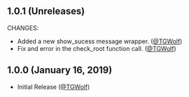 ## 1.0.1 (Unreleases)

CHANGES:

* Added a new show_sucess message wrapper. ([@TGWolf][])
* Fix and error in the check_root function call. ([@TGWolf][])

## 1.0.0 (January 16, 2019)

* Initial Release ([@TGWolf][])

[@TGWolf]: https://github.com/TGWolf
